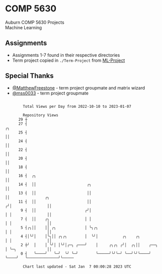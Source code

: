 # COMP 5630
Auburn COMP 5630 Projects  
Machine Learning

## Assignments
- Assignments 1-7 found in their respective directories
- Term project copied in `./Term-Project` from [ML-Project](https://github.com/wumphlett/ML-Project)

## Special Thanks
- [@MatthewFreestone](https://github.com/MatthewFreestone) - term project groupmate and matrix wizard
- [@mss0033](https://github.com/mss0033) - term project groupmate

```

        Total Views per Day from 2022-10-10 to 2023-01-07

        Repository Views
      29 ┼
      27 ┤                                                                ╭╮
      25 ┤                                                                ││
      24 ┤                                                                ││
      22 ┤                                                                ││
      20 ┤                                                                ││
      18 ┤                                                                ││
      16 ┤  ╭╮                                                            ││
      14 ┤  ││                       ╭╮                                   ││
      13 ┤  ││                       ││                                   ││                ╭╮
      11 ┤  ││                       ││                                  ╭╯│                ││
       9 ┤  ││                      ╭╯│                                  │ │                ││
       7 ┤  ││    ╭╮                │ │                                  │ │                ││
       5 ┤╭╮││    ││ ╭╮             │ ╰╮╭╮                               │ │                ││
       4 ┤│╰╯│    │╰╮││ ╭╮╭╮        │  ╰╯│           ╭╮    ╭╮            │ │                ││
       2 ┼╯  │    │ ╰╯│ │╰╯│╭─╮ ╭───╯    │     ╭╮╭╮ ╭╯│  ╭╮││    ╭──╮    │ ╰─╮              ││
       0 ┤   ╰────╯   ╰─╯  ╰╯ ╰─╯        ╰─────╯╰╯╰─╯ ╰──╯╰╯╰────╯  ╰────╯   ╰──────────────╯╰─────

        Chart last updated - Sat Jan  7 00:00:28 2023 UTC
        
```
